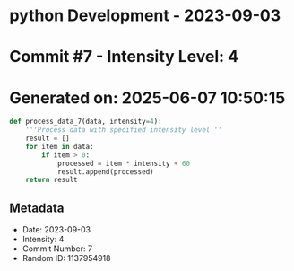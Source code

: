 ﻿# python Development - 2023-09-03
# Commit #7 - Intensity Level: 4
# Generated on: 2025-06-07 10:50:15
```python
def process_data_7(data, intensity=4):
    '''Process data with specified intensity level'''
    result = []
    for item in data:
        if item > 0:
            processed = item * intensity + 60
            result.append(processed)
    return result
```
## Metadata
- Date: 2023-09-03
- Intensity: 4
- Commit Number: 7
- Random ID: 1137954918
